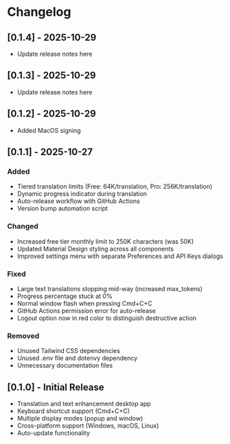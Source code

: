 # Changelog

## [0.1.4] - 2025-10-29

- Update release notes here

## [0.1.3] - 2025-10-29

- Update release notes here

## [0.1.2] - 2025-10-29

- Added MacOS signing

## [0.1.1] - 2025-10-27

### Added
- Tiered translation limits (Free: 64K/translation, Pro: 256K/translation)
- Dynamic progress indicator during translation
- Auto-release workflow with GitHub Actions
- Version bump automation script

### Changed
- Increased free tier monthly limit to 250K characters (was 50K)
- Updated Material Design styling across all components
- Improved settings menu with separate Preferences and API Keys dialogs

### Fixed
- Large text translations stopping mid-way (increased max_tokens)
- Progress percentage stuck at 0%
- Normal window flash when pressing Cmd+C+C
- GitHub Actions permission error for auto-release
- Logout option now in red color to distinguish destructive action

### Removed
- Unused Tailwind CSS dependencies
- Unused .env file and dotenvy dependency
- Unnecessary documentation files

## [0.1.0] - Initial Release

- Translation and text enhancement desktop app
- Keyboard shortcut support (Cmd+C+C)
- Multiple display modes (popup and window)
- Cross-platform support (Windows, macOS, Linux)
- Auto-update functionality
